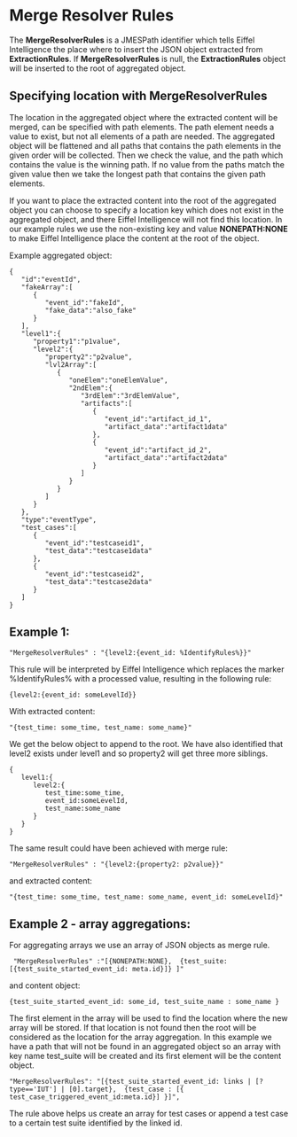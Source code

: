 # Merge Resolver Rules

The **MergeResolverRules** is a JMESPath identifier which tells Eiffel 
Intelligence the place where to insert the JSON object extracted from 
**ExtractionRules**. If **MergeResolverRules** is null, the **ExtractionRules** 
object will be inserted to the root of aggregated object.

## Specifying location with MergeResolverRules
The location in the aggregated object where the extracted content will be 
merged, can be specified with path elements. The path element needs a 
value to exist, but not all elements of a path are needed. The aggregated 
object will be flattened and all paths that contains the path elements in 
the given order will be collected. Then we check the value, and the path 
which contains the value is the winning path. If no value from the paths 
match the given value then we take the longest path that contains the 
given path elements.

If you want to place the extracted content into the root of the aggregated
object you can choose to specify a location key which does not exist in 
the aggregated object, and there Eiffel Intelligence will not find this
location. In our example rules we use the non-existing key and value 
**NONEPATH:NONE** to make Eiffel Intelligence place the content at the 
root of the object. 

Example aggregated object:

    {
       "id":"eventId",
       "fakeArray":[
          {
             "event_id":"fakeId",
             "fake_data":"also_fake"
          }
       ],
       "level1":{
          "property1":"p1value",
          "level2":{
             "property2":"p2value",
             "lvl2Array":[
                {
                   "oneElem":"oneElemValue",
                   "2ndElem":{
                      "3rdElem":"3rdElemValue",
                      "artifacts":[
                         {
                            "event_id":"artifact_id_1",
                            "artifact_data":"artifact1data"
                         },
                         {
                            "event_id":"artifact_id_2",
                            "artifact_data":"artifact2data"
                         }
                      ]
                   }
                }
             ]
          }
       },
       "type":"eventType",
       "test_cases":[
          {
             "event_id":"testcaseid1",
             "test_data":"testcase1data"
          },
          {
             "event_id":"testcaseid2",
             "test_data":"testcase2data"
          }
       ]
    }

## Example 1:

    "MergeResolverRules" : "{level2:{event_id: %IdentifyRules%}}"

This rule will be interpreted by Eiffel Intelligence which replaces the 
marker %IdentifyRules% with a processed value, resulting in the following rule:

    {level2:{event_id: someLevelId}}

With extracted content:

    "{test_time: some_time, test_name: some_name}"

We get the below object to append to the root. We have also identified that
level2 exists under level1 and so property2 will get three more siblings.

    {
       level1:{
          level2:{
             test_time:some_time,
             event_id:someLevelId,
             test_name:some_name
          }
       }
    }

The same result could have been achieved with merge rule:

    "MergeResolverRules" : "{level2:{property2: p2value}}"

and extracted content:

    "{test_time: some_time, test_name: some_name, event_id: someLevelId}"

## Example 2 - array aggregations:

For aggregating arrays we use an array of JSON objects as merge rule.

     "MergeResolverRules" :"[{NONEPATH:NONE},  {test_suite: [{test_suite_started_event_id: meta.id}]} ]"

and content object:

    {test_suite_started_event_id: some_id, test_suite_name : some_name }

The first element in the array will be used to find the location where the new
array will be stored. If that location is not found then the root will be
considered as the location for the array aggregation. In this example we have a
path that will not be found in an aggregated object so an array with key name
test_suite will be created and its first element will be the content object.

    "MergeResolverRules": "[{test_suite_started_event_id: links | [?type=='IUT'] | [0].target},  {test_case : [{ test_case_triggered_event_id:meta.id}] }]",

The rule above helps us create an array for test cases or append a test case to
a certain test suite identified by the linked id.
